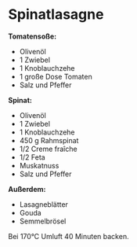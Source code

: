 # Spinatlasagne

**Tomatensoße:**

- Olivenöl
- 1 Zwiebel
- 1 Knoblauchzehe
- 1 große Dose Tomaten
- Salz und Pfeffer

**Spinat:**

- Olivenöl
- 1 Zwiebel
- 1 Knoblauchzehe
- 450 g Rahmspinat
- 1/2 Creme fraîche
- 1/2 Feta
- Muskatnuss
- Salz und Pfeffer

**Außerdem:**

- Lasagneblätter
- Gouda
- Semmelbrösel

Bei 170°C Umluft 40 Minuten backen.